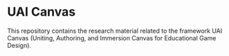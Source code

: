 # UAI Canvas
This repository contains the research material related to the framework UAI Canvas (Uniting, Authoring, and Immersion Canvas for Educational Game Design).
